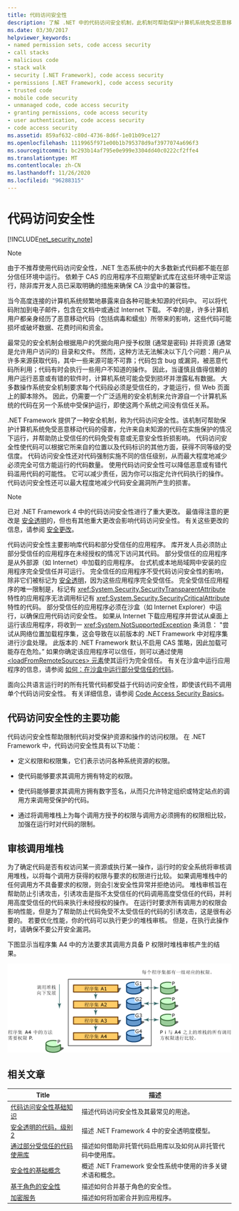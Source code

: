 ```yaml
---
title: 代码访问安全性
description: 了解 .NET 中的代码访问安全机制，此机制可帮助保护计算机系统免受恶意移动代码的攻击。
ms.date: 03/30/2017
helpviewer_keywords:
- named permission sets, code access security
- call stacks
- malicious code
- stack walk
- security [.NET Framework], code access security
- permissions [.NET Framework], code access security
- trusted code
- mobile code security
- unmanaged code, code access security
- granting permissions, code access security
- user authentication, code access security
- code access security
ms.assetid: 859af632-c80d-4736-8d6f-1e01b09ce127
ms.openlocfilehash: 1119965f971e00b1b795378d9af3977074a696f3
ms.sourcegitcommit: bc293b14af795e0e999e3304dd40c0222cf2ffe4
ms.translationtype: MT
ms.contentlocale: zh-CN
ms.lasthandoff: 11/26/2020
ms.locfileid: "96288315"
---
```

# <a name="code-access-security"></a>代码访问安全性

[!INCLUDE[net_security_note](../../../includes/net-security-note-md.md)]  

> [!NOTE]
> 由于不推荐使用代码访问安全性，.NET 生态系统中的大多数新式代码都不能在部分信任环境中运行。 依赖于 CAS 的应用程序不应期望新式库在这些环境中正常运行，除非库开发人员已采取明确的措施来确保 CA 沙盒中的兼容性。  

 当今高度连接的计算机系统频繁地暴露来自各种可能未知源的代码中。 可以将代码附加到电子邮件，包含在文档中或通过 Internet 下载。 不幸的是，许多计算机用户都亲身经历了恶意移动代码（包括病毒和蠕虫）所带来的影响，这些代码可能损坏或破坏数据、花费时间和资金。  
  
 最常见的安全机制会根据用户的凭据向用户授予权限 (通常是密码) 并将资源 (通常是允许用户访问的) 目录和文件。 然而，这种方法无法解决以下几个问题：用户从许多来源获取代码，其中一些来源可能不可靠；代码包含 bug 或漏洞，被恶意代码所利用；代码有时会执行一些用户不知道的操作。 因此，当谨慎且值得信赖的用户运行恶意或有错的软件时，计算机系统可能会受到损坏并泄露私有数据。 大多数操作系统安全机制要求每个代码段必须是受信任的，才能运行，但 Web 页面上的脚本除外。 因此，仍需要一个广泛适用的安全机制来允许源自一个计算机系统的代码在另一个系统中受保护运行，即使这两个系统之间没有信任关系。  
  
 .NET Framework 提供了一种安全机制，称为代码访问安全性。该机制可帮助保护计算机系统免受恶意移动代码的侵害，允许来自未知源的代码在实施保护的情况下运行，并帮助防止受信任的代码免受有意或无意安全性折损影响。 代码访问安全性使代码可以根据它所来自的位置以及代码标识的其他方面，获得不同等级的受信度。 代码访问安全性还对代码强制实施不同的信任级别，从而最大程度地减少必须完全可信方能运行的代码数量。 使用代码访问安全性可以降低恶意或有错代码滥用代码的可能性。 它可以减少责任，因为你可以指定允许代码执行的操作。 代码访问安全性还可以最大程度地减少代码安全漏洞所产生的损害。  
  
> [!NOTE]
> 已对 .NET Framework 4 中的代码访问安全性进行了重大更改。 最值得注意的更改是 [安全透明](security-transparent-code.md)的，但也有其他重大更改会影响代码访问安全性。 有关这些更改的信息，请参阅 [安全更改](/previous-versions/dotnet/framework/security/security-changes)。  
  
 代码访问安全性主要影响库代码和部分受信任的应用程序。 库开发人员必须防止部分受信任的应用程序在未经授权的情况下访问其代码。 部分受信任的应用程序是从外部源（如 Internet）中加载的应用程序。 台式机或本地局域网中安装的应用程序完全受信任并可运行。 完全信任的应用程序不受代码访问安全性的影响，除非它们被标记为 [安全透明](security-transparent-code.md)，因为这些应用程序完全受信任。 完全受信任应用程序的唯一限制是，标记有 <xref:System.Security.SecurityTransparentAttribute> 特性的应用程序无法调用标记有 <xref:System.Security.SecurityCriticalAttribute> 特性的代码。 部分受信任的应用程序必须在沙盒（如 Internet Explorer）中运行，以确保应用代码访问安全性。 如果从 Internet 下载应用程序并尝试从桌面上运行该应用程序，将收到一 <xref:System.NotSupportedException> 条消息： "尝试从网络位置加载程序集，这会导致在以前版本的 .NET Framework 中对程序集进行沙盒处理。 此版本的 .NET Framework 默认不启用 CAS 策略，因此加载可能存在危险。” 如果你确定该应用程序可以信任，则可以通过使用[ \<loadFromRemoteSources> 元素](../configure-apps/file-schema/runtime/loadfromremotesources-element.md)使其运行为完全信任。 有关在沙盒中运行应用程序的信息，请参阅 [如何：在沙盒中运行部分受信任的代码](how-to-run-partially-trusted-code-in-a-sandbox.md)。  
  
 面向公共语言运行时的所有托管代码都受益于代码访问安全性，即使该代码不调用单个代码访问安全性。 有关详细信息，请参阅 [Code Access Security Basics](code-access-security-basics.md)。  
  
<a name="key_functions"></a>

## <a name="key-functions-of-code-access-security"></a>代码访问安全性的主要功能  

 代码访问安全性帮助限制代码对受保护资源和操作的访问权限。 在 .NET Framework 中，代码访问安全性具有以下功能：  
  
- 定义权限和权限集，它们表示访问各种系统资源的权限。  
  
- 使代码能够要求其调用方拥有特定的权限。  
  
- 使代码能够要求其调用方拥有数字签名，从而只允许特定组织或特定站点的调用方来调用受保护的代码。  
  
- 通过将调用堆栈上为每个调用方授予的权限与调用方必须拥有的权限相比较，加强在运行时对代码的限制。  
  
<a name="walking_the_call_stack"></a>

## <a name="walking-the-call-stack"></a>审核调用堆栈  

 为了确定代码是否有权访问某一资源或执行某一操作，运行时的安全系统将审核调用堆栈，以将每个调用方获得的权限与要求的权限进行比较。 如果调用堆栈中的任何调用方不具备要求的权限，则会引发安全性异常并拒绝访问。 堆栈审核旨在帮助防止引诱攻击，引诱攻击是指不太受信任的代码调用高度受信任的代码，并利用高度受信任的代码来执行未经授权的操作。 在运行时要求所有调用方的权限会影响性能，但是为了帮助防止代码免受不太受信任的代码的引诱攻击，这是很有必要的。 若要优化性能，你的代码可以执行更少的堆栈审核。 但是，在执行此操作时，请确保不要公开安全漏洞。  
  
 下图显示当程序集 A4 中的方法要求其调用方具备 P 权限时堆栈审核产生的结果。  
  
 ![代码访问安全堆栈审核](media/slide-10a.gif "slide_10a")
  
<a name="related_topics"></a>

## <a name="related-articles"></a>相关文章
  
|Title|描述|  
|-----------|-----------------|  
|[代码访问安全性基础知识](code-access-security-basics.md)|描述代码访问安全性及其最常见的用途。|  
|[安全透明的代码，级别 2](security-transparent-code-level-2.md)|描述 .NET Framework 4 中的安全透明度模型。|  
|[通过部分受信任的代码使用库](using-libraries-from-partially-trusted-code.md)|描述如何借助非托管代码启用库以及如何从非托管代码中使用库。|  
|[安全性的基础概念](../../standard/security/key-security-concepts.md)|概述 .NET Framework 安全性系统中使用的许多关键术语和概念。|  
|[基于角色的安全性](../../standard/security/role-based-security.md)|描述如何合并基于角色的安全性。|  
|[加密服务](../../standard/security/cryptographic-services.md)|描述如何将加密合并到应用程序。|
